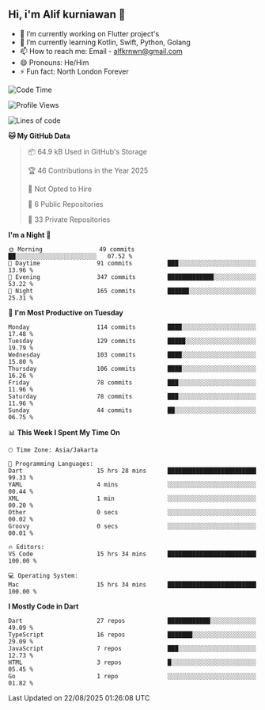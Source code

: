 ## Hi, i'm Alif kurniawan 👋

- 🔭 I’m currently working on Flutter project's
- 🌱 I’m currently learning Kotlin, Swift, Python, Golang
- 📫 How to reach me: Email - alfkrnwn@gmail.com
- 😄 Pronouns: He/Him
- ⚡ Fun fact: North London Forever

<!--START_SECTION:waka-->
![Code Time](http://img.shields.io/badge/Code%20Time-209%20hrs%2055%20mins-blue)

![Profile Views](http://img.shields.io/badge/Profile%20Views-21-blue)

![Lines of code](https://img.shields.io/badge/From%20Hello%20World%20I%27ve%20Written-701.4%20thousand%20lines%20of%20code-blue)

**🐱 My GitHub Data** 

> 📦 64.9 kB Used in GitHub's Storage 
 > 
> 🏆 46 Contributions in the Year 2025
 > 
> 🚫 Not Opted to Hire
 > 
> 📜 6 Public Repositories 
 > 
> 🔑 33 Private Repositories 
 > 
**I'm a Night 🦉** 

```text
🌞 Morning                49 commits          ██░░░░░░░░░░░░░░░░░░░░░░░   07.52 % 
🌆 Daytime                91 commits          ███░░░░░░░░░░░░░░░░░░░░░░   13.96 % 
🌃 Evening                347 commits         █████████████░░░░░░░░░░░░   53.22 % 
🌙 Night                  165 commits         ██████░░░░░░░░░░░░░░░░░░░   25.31 % 
```
📅 **I'm Most Productive on Tuesday** 

```text
Monday                   114 commits         ████░░░░░░░░░░░░░░░░░░░░░   17.48 % 
Tuesday                  129 commits         █████░░░░░░░░░░░░░░░░░░░░   19.79 % 
Wednesday                103 commits         ████░░░░░░░░░░░░░░░░░░░░░   15.80 % 
Thursday                 106 commits         ████░░░░░░░░░░░░░░░░░░░░░   16.26 % 
Friday                   78 commits          ███░░░░░░░░░░░░░░░░░░░░░░   11.96 % 
Saturday                 78 commits          ███░░░░░░░░░░░░░░░░░░░░░░   11.96 % 
Sunday                   44 commits          ██░░░░░░░░░░░░░░░░░░░░░░░   06.75 % 
```


📊 **This Week I Spent My Time On** 

```text
🕑︎ Time Zone: Asia/Jakarta

💬 Programming Languages: 
Dart                     15 hrs 28 mins      █████████████████████████   99.33 % 
YAML                     4 mins              ░░░░░░░░░░░░░░░░░░░░░░░░░   00.44 % 
XML                      1 min               ░░░░░░░░░░░░░░░░░░░░░░░░░   00.20 % 
Other                    0 secs              ░░░░░░░░░░░░░░░░░░░░░░░░░   00.02 % 
Groovy                   0 secs              ░░░░░░░░░░░░░░░░░░░░░░░░░   00.01 % 

🔥 Editors: 
VS Code                  15 hrs 34 mins      █████████████████████████   100.00 % 

💻 Operating System: 
Mac                      15 hrs 34 mins      █████████████████████████   100.00 % 
```

**I Mostly Code in Dart** 

```text
Dart                     27 repos            ████████████░░░░░░░░░░░░░   49.09 % 
TypeScript               16 repos            ███████░░░░░░░░░░░░░░░░░░   29.09 % 
JavaScript               7 repos             ███░░░░░░░░░░░░░░░░░░░░░░   12.73 % 
HTML                     3 repos             █░░░░░░░░░░░░░░░░░░░░░░░░   05.45 % 
Go                       1 repo              ░░░░░░░░░░░░░░░░░░░░░░░░░   01.82 % 
```




 Last Updated on 22/08/2025 01:26:08 UTC
<!--END_SECTION:waka-->

